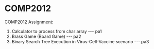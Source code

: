 # COMP2012
COMP2012 Assignment:
1. Calculator to process from char array --- pa1
2. Brass Game (Board Game) --- pa2
3. Binary Search Tree Execution in Virus-Cell-Vaccine scenario --- pa3
